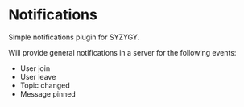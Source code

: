 # Notifications

Simple notifications plugin for SYZYGY.

Will provide general notifications in a server for the following events:

 - User join
 - User leave
 - Topic changed
 - Message pinned
